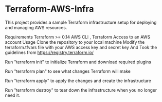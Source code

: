 # Terraform-AWS-Infra
This project provides a sample Terraform infrastructure setup for deploying and managing AWS resources.

Requirements
Terraform >= 0.14
AWS CLI , Terraform
Access to an AWS account
Usage
Clone the repository to your local machine
Modify the terraform.tfvars file with your AWS access key and secret key
And Took the guidelines from  https://registry.terraform.io/ 

Run "terraform init" to initialize Terraform and download required plugins

Run "terraform plan" to see what changes Terraform will make

Run "terraform apply" to apply the changes and create the infrastructure

Run "terraform destroy" to tear down the infrastructure when you no longer need it.
